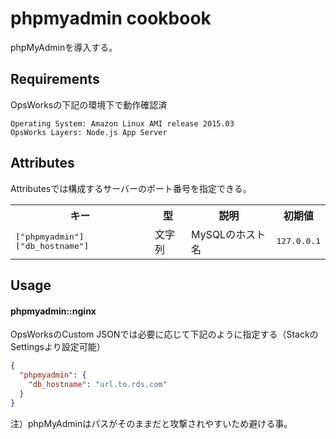 phpmyadmin cookbook
==============
phpMyAdminを導入する。

Requirements
------------

OpsWorksの下記の環境下で動作確認済

```
Operating System: Amazon Linux AMI release 2015.03
OpsWorks Layers: Node.js App Server
```

Attributes
----------

Attributesでは構成するサーバーのポート番号を指定できる。

<table>
  <tr>
    <th>キー</th>
    <th>型</th>
    <th>説明</th>
    <th>初期値</th>
  </tr>
  <tr>
    <td><tt>["phpmyadmin"]["db_hostname"]</tt></td>
    <td>文字列</td>
    <td>MySQLのホスト名</td>
    <td><tt>127.0.0.1</tt></td>
  </tr>
</table>

Usage
-----

#### phpmyadmin::nginx

OpsWorksのCustom JSONでは必要に応じて下記のように指定する（StackのSettingsより設定可能）

```json
{
  "phpmyadmin": {
    "db_hostname": "url.to.rds.com"
  }
}
```

注）phpMyAdminはパスがそのままだと攻撃されやすいため避ける事。
